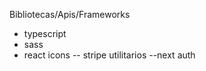 Bibliotecas/Apis/Frameworks

- typescript
- sass
- react icons
  -- stripe
  utilitarios
  --next auth

